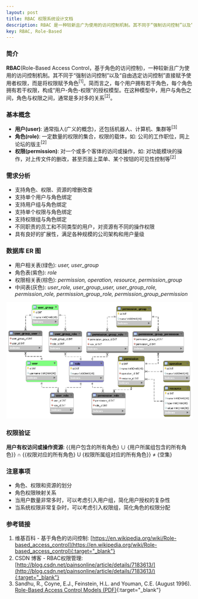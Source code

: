 ```yaml
---
layout: post
title: RBAC 权限系统设计文档
description: RBAC 是一种较新且广为使用的访问控制机制。其不同于“强制访问控制”以及“自由选定访问控制”直接赋予使用者权限，而是将权限赋予角色。
key: RBAC, Role-Based
---
```


### 简介
**RBAC**(Role-Based Access Control，基于角色的访问控制)，一种较新且广为使用的访问控制机制。其不同于“强制访问控制”以及“自由选定访问控制”直接赋予使用者权限，而是将权限赋予角色<sup>[1]</sup>。简而言之，每个用户拥有若干角色，每个角色拥有若干权限，构成“用户-角色-权限”的授权模型。在这种模型中，用户与角色之间，角色与权限之间，通常是多对多的关系<sup>[2]</sup>。

### 基本概念

- **用户(user)**: 通常指人(广义的概念)，还包括机器人、计算机、集群等<sup>[3]</sup>
- **角色(role)**: 一定数量的权限的集合，权限的载体，如: 公司的工作职位，网上论坛的版主<sup>[2]</sup>
- **权限(permission)**: 对一个或多个客体的访问或操作，如: 对功能模块的操作，对上传文件的删改，甚至页面上菜单、某个按钮的可见性控制等<sup>[2]</sup>

### 需求分析
- 支持角色、权限、资源的增删改查
- 支持单个用户与角色绑定
- 支持用户组与角色绑定
- 支持单个权限与角色绑定
- 支持权限组与角色绑定
- 不同职责的员工和不同类型的用户，对资源有不同的操作权限
- 具有良好的扩展性，满足各种规模的公司架构和用户量级

### 数据库 ER 图
- 用户相关表(绿色): *user, user_group*
- 角色表(紫色): *role*
- 权限相关表(棕色): *permission, operation, resource, permission_group*
- 中间表(灰色): *user_role, user_group_user, user_group_role, permission_role, permission_group_role, permission_group_permission*

<a href="/images/rbac/rbac.png" target="_blank"><img src="/images/rbac/rbac.png" class="img-center" alt="RBAC-ER" ></a>

### 权限验证
**用户有权访问或操作资源**: \{\{用户包含的所有角色\} ∪ \{用户所属组包含的所有角色\}\} ∩ \{\{权限对应的所有角色\} U \{权限所属组对应的所有角色\}\} ≠ \{空集\}

### 注意事项
- 角色、权限和资源的划分
- 角色权限映射关系
- 当用户数量非常多时，可以考虑引入用户组，简化用户授权的复杂性
- 当系统权限非常复杂时，可以考虑引入权限组，简化角色的权限分配

### 参考链接
1. 维基百科 - 基于角色的访问控制: [https://en.wikipedia.org/wiki/Role-based_access_control](https://en.wikipedia.org/wiki/Role-based_access_control){:target="_blank"}
2. CSDN 博客 - RBAC权限管理: [http://blog.csdn.net/painsonline/article/details/7183613/](http://blog.csdn.net/painsonline/article/details/7183613/){:target="_blank"}
3. Sandhu, R., Coyne, E.J., Feinstein, H.L. and Youman, C.E. (August 1996). [Role-Based Access Control Models (PDF)](http://csrc.nist.gov/rbac/sandhu96.pdf){:target="_blank"}